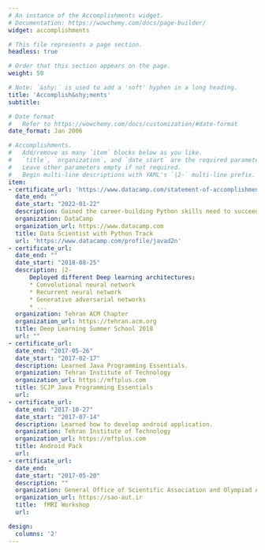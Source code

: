 ```yaml
---
# An instance of the Accomplishments widget.
# Documentation: https://wowchemy.com/docs/page-builder/
widget: accomplishments

# This file represents a page section.
headless: true

# Order that this section appears on the page.
weight: 50

# Note: `&shy;` is used to add a 'soft' hyphen in a long heading.
title: 'Accomplish&shy;ments'
subtitle:

# Date format
#   Refer to https://wowchemy.com/docs/customization/#date-format
date_format: Jan 2006

# Accomplishments.
#   Add/remove as many `item` blocks below as you like.
#   `title`, `organization`, and `date_start` are the required parameters.
#   Leave other parameters empty if not required.
#   Begin multi-line descriptions with YAML's `|2-` multi-line prefix.
item:
- certificate_url: 'https://www.datacamp.com/statement-of-accomplishment/track/1a5df801c7f2ee93d3e5b74c003194b852f7379d'
  date_end: ""
  date_start: "2022-01-22"
  description: Gained the career-building Python skills need to succeed as a data scientist
  organization: DataCamp
  organization_url: https://www.datacamp.com
  title: Data Scientist with Python Track
  url: 'https://www.datacamp.com/profile/javad2n'
- certificate_url:
  date_end: ""
  date_start: "2018-08-25"
  description: |2-
      Deployed different Deep learning architectures:
      * Convolutional neural network
      * Recurrent neural network
      * Generative adversarial networks
      * ...
  organization: Tehran ACM Chapter 
  organization_url: https://tehran.acm.org
  title: Deep Learning Summer School 2018
  url: ""
- certificate_url: 
  date_end: "2017-05-26"
  date_start: "2017-02-17"
  description: Learned Java Programming Essentials.
  organization: Tehran Institute of Technology
  organization_url: https://mftplus.com
  title: SCJP Java Programming Essentials
  url: 
- certificate_url: 
  date_end: "2017-10-27"
  date_start: "2017-07-14"
  description: Learned how to develop android application.
  organization: Tehran Institute of Technology
  organization_url: https://mftplus.com
  title: Android Pack
  url: 
- certificate_url: 
  date_end: 
  date_start: "2017-05-20"
  description: ""
  organization: General Office of Scientific Association and Olympiad Affairs
  organization_url: https://sao-aut.ir
  title:  fMRI Workshop
  url: 

design:
  columns: '2' 
---
```

